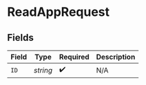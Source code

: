 # ReadAppRequest


## Fields

| Field              | Type               | Required           | Description        |
| ------------------ | ------------------ | ------------------ | ------------------ |
| `ID`               | *string*           | :heavy_check_mark: | N/A                |